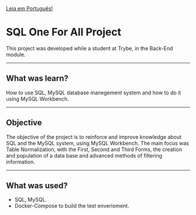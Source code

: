 
[Leia em Português!](./README.md)

# SQL One For All Project
This project was developed while a student at Trybe, in the Back-End module.

---
## What was learn?
How to use SQL, MySQL database manegement system and how to do it using MySQL Workbench.

---
## Objective
The objective of the project is to reinforce and improve knowledge about SQL and the MySQL system, using MySQL Workbench. The main focus was Table Normalization, with the First, Second and Third Forms, the creation and population of a data base and advanced methods of filtering information.

---
## What was used?
- SQL, MySQL.
- Docker-Compose to build the test enverioment.


